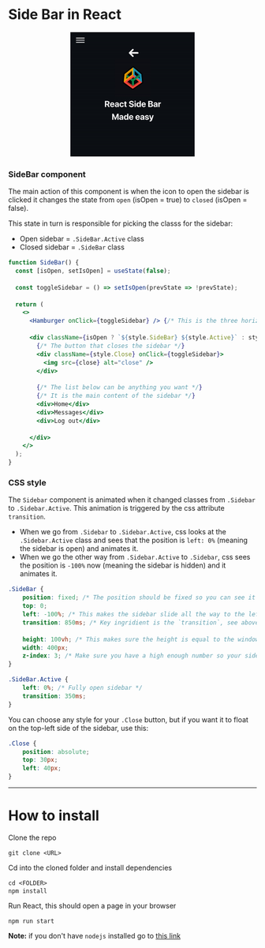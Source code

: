 # Side Bar in React

<p align="center"><img src="screenshots/main.gif" width="50%"/></p>

### SideBar component

The main action of this component is when the icon to open the sidebar is clicked
it changes the state from `open` (isOpen = true) to `closed` (isOpen = false).

This state in turn is responsible for picking the classs for the sidebar:
- Open sidebar = `.SideBar.Active` class
- Closed sidebar = `.SideBar` class

```jsx
function SideBar() {
  const [isOpen, setIsOpen] = useState(false);

  const toggleSidebar = () => setIsOpen(prevState => !prevState);

  return (
    <>
      <Hamburger onClick={toggleSidebar} /> {/* This is the three horizontal bars that open the sidebar ( ||| ) */}

      <div className={isOpen ? `${style.SideBar} ${style.Active}` : style.SideBar}>
        {/* The button that closes the sidebar */}
        <div className={style.Close} onClick={toggleSidebar}>
          <img src={close} alt="close" />
        </div>
        
        {/* The list below can be anything you want */}
        {/* It is the main content of the sidebar */}
        <div>Home</div>
        <div>Messages</div>
        <div>Log out</div>

      </div>
    </>
  );
}
```

### CSS style

The `Sidebar` component is animated when it changed classes from `.Sidebar` to `.Sidebar.Active`. 
This animation is triggered by the css attribute `transition`. 
- When we go from `.Sidebar` to `.Sidebar.Active`, css looks at the `.Sidebar.Active` class and sees
that the position is `left: 0%` (meaning the sidebar is open) and animates it.
- When we go the other way from `.Sidebar.Active` to `.Sidebar`, css sees the position is `-100%` now 
(meaning the sidebar is hidden) and it animates it.

```css
.SideBar {
    position: fixed; /* The position should be fixed so you can see it while scrolling */
    top: 0;
    left: -100%; /* This makes the sidebar slide all the way to the left until its hidden*/
    transition: 850ms; /* Key ingridient is the `transition`, see above*/

    height: 100vh; /* This makes sure the height is equal to the window's height */
    width: 400px;
    z-index: 3; /* Make sure you have a high enough number so your sidebar is now below any other element*/
}
```

```css
.SideBar.Active {
    left: 0%; /* Fully open sidebar */
    transition: 350ms;
}
```

You can choose any style for your `.Close` button, but if you want it to float on the top-left side
of the sidebar, use this:
```css
.Close {
    position: absolute;
    top: 30px;
    left: 40px;
}
```

---

# How to install

Clone the repo
```shell
git clone <URL>
```

Cd into the cloned folder and install dependencies
```shell
cd <FOLDER>
npm install
```

Run React, this should open a page in your browser
```shell
npm run start
```

**Note:** if you don't have `nodejs` installed go to [this link](https://nodejs.org/en/download/)
